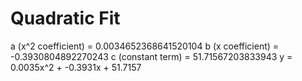 
# Quadratic Fit

a (x^2 coefficient) = 0.0034652368641520104
b (x coefficient) = -0.3930804892270243
c (constant term) = 51.71567203833943
y = 0.0035x^2 + -0.3931x + 51.7157
